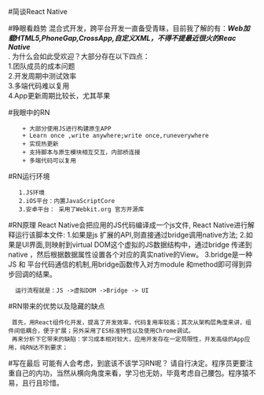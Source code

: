 #简谈React Native
   
#睁眼看趋势
       混合式开发，跨平台开发一直备受青睐，目前我了解的有：***Web加载HTML5,PhoneGap,CrossApp,自定义XML，不得不提最近很火的Reac Native***<br/>.
       为什么会如此受欢迎？大部分存在以下四点：<br/>
         	1.团队成员的成本问题<br/>
        	2.开发周期中测试效率<br/>
         	3.多端代码难以复用<br/>
         	4.App更新周期比较长，尤其苹果<br/>
         	
#我眼中的RN
  
        + 大部分使用JS进行构建原生APP
        + Learn once ,write anywhere;write once,runeverywhere
        + 实现热更新
        + 支持脚本与原生模块相互交互，内部桥连接
        + 多端代码可以复用
        
#RN运行环境
       
       1.JS环境
       2.iOS平台：内置JavaScriptCore
       3.安卓平台： 采用了Webkit.org 官方开源库
#RN原理
	React Native会把应用的JS代码编译成一个js文件, React Native进行解释运行该脚本文件:    1.如果是js 扩展的API,则直接通过bridge调用native方法;     2.如果是UI界面,则映射到virtual DOM这个虚拟的JS数据结构中，通过bridge 传递到native ，然后根据数据属性设置各个对应的真实native的View。    3.bridge是一种JS 和 平台代码通信的机制,用bridge函数传入对方module 和method即可得到异步回调的结果。
      运行流程就是：JS ->虚拟DOM ->Bridge -> UI
      
#RN带来的优势以及隐藏的缺点 
     首先，用React组件化开发，提高了开发效率，代码复用率较高；其次从架构层角度来讲，组件间低耦合，便于扩展；另外采用了ES标准特性以及使用Chrome调试。
     再来分析下它带来的缺陷：学习成本相对较大，应用开发存在一定局限性，开发高级的App应用，纯RN达不到要求；
     
#写在最后
    可能有人会考虑，到底该不该学习RN呢？ 请自行决定。程序员更要注重自己的内功，当然从横向角度来看，学习也无妨，毕竟考虑自己腰包。程序猿不易，且行且珍惜。    
    
       
    
         	
 